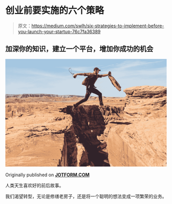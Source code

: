 # 创业前要实施的六个策略

> 原文：<https://medium.com/swlh/six-strategies-to-implement-before-you-launch-your-startup-76c7fa36389>

## 加深你的知识，建立一个平台，增加你成功的机会

![](img/a5b9aa0b428beb66c7138325dd687a31.png)

Originally published on [**JOTFORM.COM**](http://jotform.com)

人类天生喜欢好的前后故事。

我们渴望转型，无论是修缮老房子，还是将一个聪明的想法变成一项繁荣的业务。